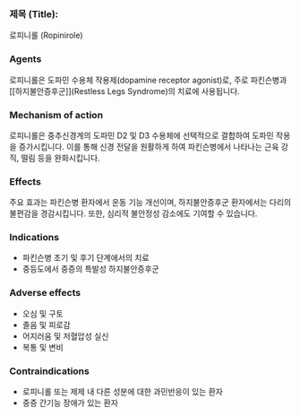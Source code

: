 

### 제목 (Title):
로피니롤 (Ropinirole)

### Agents
로피니롤은 도파민 수용체 작용제(dopamine receptor agonist)로, 주로 파킨슨병과 [[하지불안증후군]](Restless Legs Syndrome)의 치료에 사용됩니다.

### Mechanism of action
로피니롤은 중추신경계의 도파민 D2 및 D3 수용체에 선택적으로 결합하여 도파민 작용을 증가시킵니다. 이를 통해 신경 전달을 원활하게 하여 파킨슨병에서 나타나는 근육 강직, 떨림 등을 완화시킵니다.

### Effects
주요 효과는 파킨슨병 환자에서 운동 기능 개선이며, 하지불안증후군 환자에서는 다리의 불편감을 경감시킵니다. 또한, 심리적 불안정성 감소에도 기여할 수 있습니다.

### Indications
- 파킨슨병 초기 및 후기 단계에서의 치료
- 중등도에서 중증의 특발성 하지불안증후군

### Adverse effects
- 오심 및 구토
- 졸음 및 피로감
- 어지러움 및 저혈압성 실신
- 복통 및 변비

### Contraindications
- 로피니롤 또는 제제 내 다른 성분에 대한 과민반응이 있는 환자
- 중증 간기능 장애가 있는 환자